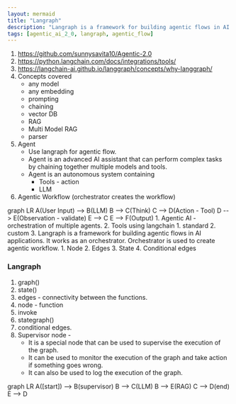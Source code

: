 ```yaml
---
layout: mermaid
title: "Langraph"
description: "Langraph is a framework for building agentic flows in AI applications."
tags: [agentic_ai_2_0, langraph, agentic_flow]
---
```


1. https://github.com/sunnysavita10/Agentic-2.0
2. https://python.langchain.com/docs/integrations/tools/ 
3. https://langchain-ai.github.io/langgraph/concepts/why-langgraph/
4. Concepts covered
    - any model
    - any embedding
    - prompting 
    - chaining 
    - vector DB
    - RAG 
    - Multi Model RAG 
    - parser 
5. Agent 
   - Use langraph for agentic flow. 
   - Agent is an advanced AI assistant that can perform complex tasks by chaining together multiple models and tools.
   - Agent is an autonomous system containing 
     - Tools - action 
     - LLM 
6. Agentic Workflow (orchestrator creates the workflow)
<dev class="mermaid">
graph LR
    A(User Input) --> B(LLM)
    B --> C(Think)
    C --> D(Action - Tool)
    D --> E(Observation - validate)
    E --> C
    E --> F(Output)
</dev>
1. Agentic AI - orchestration of multiple agents. 
2. Tools using langchain 
   1. standard
   2. custom
3. Langraph is a framework for building agentic flows in AI applications. It works as an orchestrator. Orchestrator is used to create agentic workflow.
   1. Node 
   2. Edges
   3. State 
   4. Conditional edges 


### Langraph

1. graph()
2. state()
3. edges - connectivity  between the functions.
4. node - function  
5. invoke
6. stategraph()
7. conditional edges. 
8. Supervisor node - 
   - It is a special node that can be used to supervise the execution of the graph. 
   - It can be used to monitor the execution of the graph and take action if something goes wrong. 
   - It can also be used to log the execution of the graph.

<dev class="mermaid">
graph LR
   A([start]) --> B(supervisor)
   B --> C(LLM)
   B --> E(RAG)
   C --> D(end)
   E --> D
</dev>